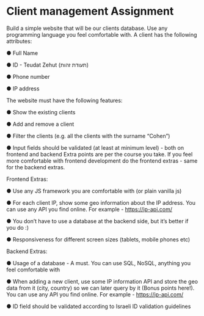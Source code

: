 # Client management Assignment

Build a simple website that will be our clients database.
Use any programming language you feel comfortable with.
A client has the following attributes:

● Full Name 

● ID - Teudat Zehut (תעודת זהות)

● Phone number 

● IP address 


The website must have the following features:

● Show the existing clients

● Add and remove a client

● Filter the clients (e.g. all the clients with the surname “Cohen”)

● Input fields should be validated (at least at minimum level) - both on frontend and backend
Extra points are per the course you take. If you feel more comfortable with frontend development do the
frontend extras - same for the backend extras.


Frontend Extras:

● Use any JS framework you are comfortable with (or plain vanilla js)

● For each client IP, show some geo information about the IP address. You can use any API you find
online. For example - https://ip-api.com/

● You don’t have to use a database at the backend side, but it’s better if you do :)

● Responsiveness for different screen sizes (tablets, mobile phones etc)


Backend Extras:

● Usage of a database - A must. You can use SQL, NoSQL, anything you feel comfortable with

● When adding a new client, use some IP information API and store the geo data from it (city,
country) so we can later query by it (Bonus points here!). You can use any API you find online.
For example - https://ip-api.com/

● ID field should be validated according to Israeli ID validation guidelines

